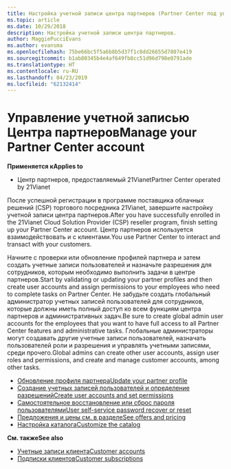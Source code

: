 ```yaml
---
title: Настройка учетной записи центра партнеров (Partner Center под управлением 21vianet)
ms.topic: article
ms.date: 10/29/2018
description: Настройка учетной записи центра партнеров.
author: MaggiePucciEvans
ms.author: evansma
ms.openlocfilehash: 75be66bc5f5a6b8b5d37f1c8dd26655d7807e419
ms.sourcegitcommit: b1ab80345b4e4af649fb8cc51d96d798e0791ade
ms.translationtype: HT
ms.contentlocale: ru-RU
ms.lasthandoff: 04/23/2019
ms.locfileid: "62132414"
---
```

# <a name="manage-your-partner-center-account"></a><span data-ttu-id="7e920-103">Управление учетной записью Центра партнеров</span><span class="sxs-lookup"><span data-stu-id="7e920-103">Manage your Partner Center account</span></span> 


<span data-ttu-id="7e920-104">**Применяется к**</span><span class="sxs-lookup"><span data-stu-id="7e920-104">**Applies to**</span></span>

-   <span data-ttu-id="7e920-105">Центр партнеров, предоставляемый 21Vianet</span><span class="sxs-lookup"><span data-stu-id="7e920-105">Partner Center operated by 21Vianet</span></span>


<span data-ttu-id="7e920-106">После успешной регистрации в программе поставщика облачных решений (CSP) торгового посредника 21Vianet, завершите настройку учетной записи центра партнеров.</span><span class="sxs-lookup"><span data-stu-id="7e920-106">After you have successfully enrolled in the 21Vianet Cloud Solution Provider (CSP) reseller program, finish setting up your Partner Center account.</span></span> <span data-ttu-id="7e920-107">Центр партнеров используется взаимодействовать и с клиентами.</span><span class="sxs-lookup"><span data-stu-id="7e920-107">You use Partner Center to interact and transact with your customers.</span></span> 

<span data-ttu-id="7e920-108">Начните с проверки или обновление профилей партнера и затем создать учетные записи пользователей и назначьте разрешения для сотрудников, которым необходимо выполнить задачи в центре партнеров.</span><span class="sxs-lookup"><span data-stu-id="7e920-108">Start by validating or updating your partner profiles and then create user accounts and assign permissions to your employees who need to complete tasks on Partner Center.</span></span> <span data-ttu-id="7e920-109">Не забудьте создать глобальный администратор учетных записей пользователей для сотрудников, которые должны иметь полный доступ ко всем функциям центра партнеров и административных задач.</span><span class="sxs-lookup"><span data-stu-id="7e920-109">Be sure to create global admin user accounts for the employees that you want to have full access to all Partner Center features and administrative tasks.</span></span> <span data-ttu-id="7e920-110">Глобальные администраторы могут создавать другие учетные записи пользователей, назначать пользователей роли и разрешения и управлять учетными записями, среди прочего.</span><span class="sxs-lookup"><span data-stu-id="7e920-110">Global admins can create other user accounts, assign user roles and permissions, and create and manage customer accounts, among other tasks.</span></span>    

-   [<span data-ttu-id="7e920-111">Обновление профиля партнера</span><span class="sxs-lookup"><span data-stu-id="7e920-111">Update your partner profile</span></span>](update-your-partner-profile.md)
-   [<span data-ttu-id="7e920-112">Создание учетных записей пользователей и определение разрешений</span><span class="sxs-lookup"><span data-stu-id="7e920-112">Create user accounts and set permissions</span></span>](create-user-accounts-and-set-permissions.md)
-   [<span data-ttu-id="7e920-113">Самостоятельное восстановление или сброс пароля пользователями</span><span class="sxs-lookup"><span data-stu-id="7e920-113">User self-service password recover or reset</span></span>](reset-a-user-password.md)
-   [<span data-ttu-id="7e920-114">Предложения и цены см. в разделе</span><span class="sxs-lookup"><span data-stu-id="7e920-114">See offers and pricing</span></span>](see-offers-and-pricing.md)
-   [<span data-ttu-id="7e920-115">Настройка каталога</span><span class="sxs-lookup"><span data-stu-id="7e920-115">Customize the catalog</span></span>](customize-the-catalog.md)

<span data-ttu-id="7e920-116">**См. также**</span><span class="sxs-lookup"><span data-stu-id="7e920-116">**See also**</span></span>

-   [<span data-ttu-id="7e920-117">Учетные записи клиента</span><span class="sxs-lookup"><span data-stu-id="7e920-117">Customer accounts</span></span>](customer-accounts.md)
-   [<span data-ttu-id="7e920-118">Подписки клиентов</span><span class="sxs-lookup"><span data-stu-id="7e920-118">Customer subscriptions</span></span>](customer-subscriptions.md) 

 




